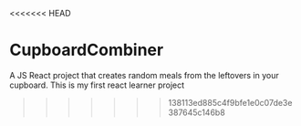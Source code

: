 <<<<<<< HEAD
# CupboardCombiner
A JS React project that creates random meals from the leftovers in your cupboard.
This is my first react learner project
>>>>>>> 138113ed885c4f9bfe1e0c07de3e387645c146b8
